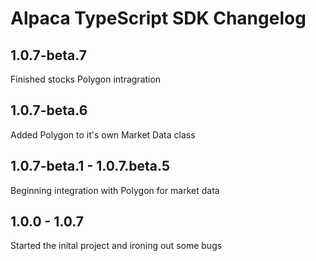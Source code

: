 # Alpaca TypeScript SDK Changelog

## 1.0.7-beta.7

Finished stocks Polygon intragration

## 1.0.7-beta.6

Added Polygon to it's own Market Data class

## 1.0.7-beta.1 - 1.0.7.beta.5

Beginning integration with Polygon for market data

## 1.0.0 - 1.0.7

Started the inital project and ironing out some bugs
